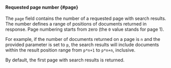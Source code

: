 #### Requested page number {#page}

The `page` field contains the number of a requested page with search results. The number defines a range of positions of documents returned in response. Page numbering starts from zero (the `0` value stands for page 1).

For example, if the number of documents returned on a page is `n` and the provided parameter is set to `p`, the search results will include documents within the result position range from `p*n+1` to `p*n+n`, inclusive.

By default, the first page with search results is returned.